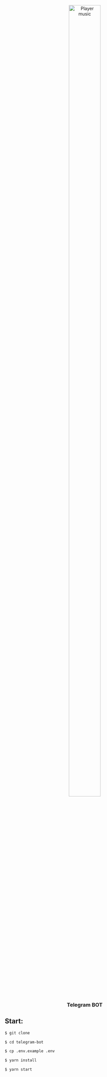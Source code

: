 <p align="center">
  <img  width="100" height="80%" src="https://miro.medium.com/max/300/1*YVTFl1UEkt3_rkez-DIU9w.png" alt="Player music"></a>
</p>

<h3 align="center">Telegram BOT</h3>

## Start:

```sh
$ git clone 

$ cd telegram-bot

$ cp .env.example .env

$ yarn install

$ yarn start
```
